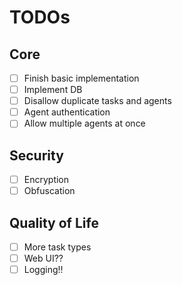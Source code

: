# TODOs

## Core
- [ ] Finish basic implementation
- [ ] Implement DB
- [ ] Disallow duplicate tasks and agents
- [ ] Agent authentication
- [ ] Allow multiple agents at once

## Security
- [ ] Encryption
- [ ] Obfuscation

## Quality of Life
- [ ] More task types
- [ ] Web UI??
- [ ] Logging!!
